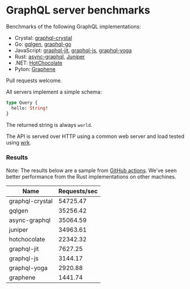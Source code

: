 # GraphQL server benchmarks

Benchmarks of the following GraphQL implementations:

* Crystal: [graphql-crystal](https://github.com/graphql-crystal/graphql)
* Go: [gqlgen](https://github.com/99designs/gqlgen), [graphql-go](https://github.com/graphql-go/graphql)
* JavaScript: [graphql-jit](https://github.com/zalando-incubator/graphql-jit), [graphql-js](https://github.com/graphql/graphql-js), [graphql-yoga](https://github.com/dotansimha/graphql-yoga)
* Rust: [async-graphql](https://github.com/async-graphql/async-graphql), [Juniper](https://github.com/graphql-rust/juniper)
* .NET: [HotChocolate](https://github.com/ChilliCream/hotchocolate)
* Pyton: [Graphene](https://github.com/graphql-python/graphene)

Pull requests welcome.

All servers implement a simple schema:

```graphql
type Query {
  hello: String!
}
```

The returned string is always `world`.

The API is served over HTTP using a common web server and load tested using [wrk](https://github.com/wg/wrk).

### Results

Note: The results below are a sample from [GitHub actions](https://github.com/graphql-crystal/benchmarks/actions).
We've seen better performance from the Rust implementations on other machines.


| Name            | Requests/sec |
|-----------------|--------------|
| graphql-crystal | 54725.47     |
| gqlgen          | 35256.42     |
| async-graphql   | 35064.59     |
| juniper         | 34963.61     |
| hotchocolate    | 22342.32     |
| graphql-jit     | 7627.25      |
| graphql-js      | 3144.17      |
| graphql-yoga    | 2920.88      |
| graphene        | 1441.74      |